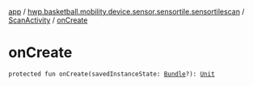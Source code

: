 [app](../../index.md) / [hwp.basketball.mobility.device.sensor.sensortile.sensortilescan](../index.md) / [ScanActivity](index.md) / [onCreate](.)

# onCreate

`protected fun onCreate(savedInstanceState: `[`Bundle`](https://developer.android.com/reference/android/os/Bundle.html)`?): `[`Unit`](https://kotlinlang.org/api/latest/jvm/stdlib/kotlin/-unit/index.html)